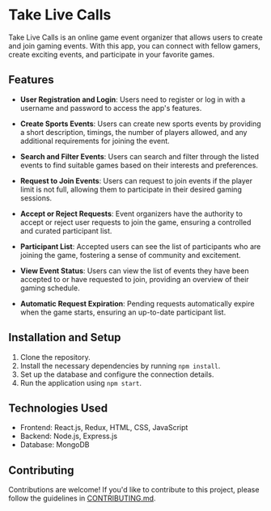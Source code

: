 # Take Live Calls

Take Live Calls is an online game event organizer that allows users to create and join gaming events. With this app, you can connect with fellow gamers, create exciting events, and participate in your favorite games.

## Features

- **User Registration and Login**: Users need to register or log in with a username and password to access the app's features.

- **Create Sports Events**: Users can create new sports events by providing a short description, timings, the number of players allowed, and any additional requirements for joining the event.

- **Search and Filter Events**: Users can search and filter through the listed events to find suitable games based on their interests and preferences.

- **Request to Join Events**: Users can request to join events if the player limit is not full, allowing them to participate in their desired gaming sessions.

- **Accept or Reject Requests**: Event organizers have the authority to accept or reject user requests to join the game, ensuring a controlled and curated participant list.

- **Participant List**: Accepted users can see the list of participants who are joining the game, fostering a sense of community and excitement.

- **View Event Status**: Users can view the list of events they have been accepted to or have requested to join, providing an overview of their gaming schedule.

- **Automatic Request Expiration**: Pending requests automatically expire when the game starts, ensuring an up-to-date participant list.

## Installation and Setup

1. Clone the repository.
2. Install the necessary dependencies by running `npm install`.
3. Set up the database and configure the connection details.
4. Run the application using `npm start`.

## Technologies Used

- Frontend: React.js, Redux, HTML, CSS, JavaScript
- Backend: Node.js, Express.js
- Database: MongoDB

## Contributing

Contributions are welcome! If you'd like to contribute to this project, please follow the guidelines in [CONTRIBUTING.md](link-to-contributing-md).

